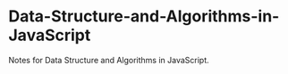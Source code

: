 # Data-Structure-and-Algorithms-in-JavaScript
Notes for Data Structure and Algorithms in JavaScript.
